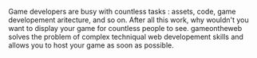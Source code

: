 Game developers are busy with countless tasks : assets, code, game developement aritecture, and so on.
After all this work, why wouldn't you want to display your game for countless people to see. gameontheweb
solves the problem of complex techniqual web developement skills and allows you to host your game as soon as possible.
